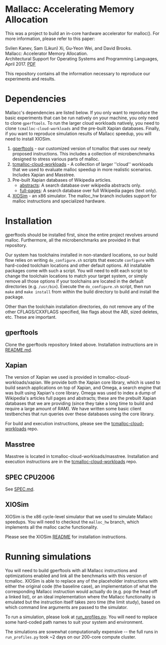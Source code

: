 Mallacc: Accelerating Memory Allocation
=======================================

This was a project to build an in-core hardware accelerator for malloc(). For
more information, please refer to this paper:

Svilen Kanev, Sam (Likun) Xi, Gu-Yeon Wei, and David Brooks.  
Mallacc: Accelerator Memory Allocation.  
Architectural Support for Operating Systems and Programming Languages, April 2017.
[PDF](http://www.samxi.org/papers/kanev_asplos2017.pdf)

This repository contains all the information necessary to reproduce our
experiments and results.

# Dependencies #

Mallacc's dependencies are listed below. If you only want to reproduce the basic
experiments that can be run natively on your machine, you only need to clone
`gperftools`. To run the larger cloud workloads natively, you need to clone
`tcmalloc-cloud-workloads` and the pre-built Xapian databases. Finally, if you
want to reproduce simulation results of Mallacc speedup, you will need to
install XIOSim.

1. [gperftools](https://github.com/s-kanev/gperftools/) - our customized
   version of tcmalloc that uses our newly proposed instructions.  This
   includes a collection of microbenchmarks designed to stress various parts of
   malloc.
2. [tcmalloc-cloud-workloads](https://github.com/xyzsam/tcmalloc-cloud-workloads) -
   A collection of larger ''cloud'' workloads that we used to evaluate malloc
   speedup in more realistic scenarios. Includes Xapian and Masstree.
3. Pre-built Xapian databases of Wikipedia articles.
   * [abstracts](https://storage.googleapis.com/mallacc/wiki_abstracts.tar.xz):
     A search database over wikipedia abstracts only.
   * [full-pages](https://storage.googleapis.com/mallacc/wiki_pages.tar.xz): A
     search database over full Wikipedia pages (text only).
4. [XIOSim](https://github.com/s-kanev/XIOSim) - an x86 simulator. The
   malloc_hw branch includes support for malloc instructions and specialized
   hardware.

# Installation #

gperftools should be installed first, since the entire project revolves around
malloc.  Furthermore, all the microbenchmarks are provided in that repository.

Our system has toolchains installed in non-standard locations, so our build flow
relies on writing `do_configure.sh` scripts that execute `configure` with hard-coded
toolchain locations and other default options. All installable packages come
with such a script. You will need to edit each script to change the toolchain
locations to match your target system, or simply remove all those options if your
toolchains are located in the default directories (e.g. `/usr/bin`). Execute the
`do_configure.sh` script, then run `make` and `make install` from within the build
directory to build and install the package.

Other than the toolchain installation directories, do not remove any of the
other CFLAGS/CXXFLAGS specified, like flags about the ABI, sized deletes, etc.
These are important.

## gperftools ##

Clone the gperftools repository linked above. Installation instructions are in
[README.md](https://github.com/s-kanev/gperftools/tree/malloc_hw/README.md).

## Xapian ##

The version of Xapian we used is provided in tcmalloc-cloud-workloads/xapian.
We provide both the Xapian core library, which is used to build search
applications on top of Xapian, and Omega, a search engine that was built using
Xapian's core library. Omega was used to index a dump of Wikipedia's articles
full pages and abstracts; these are the prebuilt Xapian databases that we are
providing (since they take a long time to build and require a large amount of
RAM). We have written some basic client testbenches that run queries over these
databases using the core library.

For build and execution instructions, please see the
[tcmalloc-cloud-workloads](https://github.com/xyzsam/tcmalloc-cloud-workloads)
repo.

## Masstree ##

Masstree is located in tcmalloc-cloud-workloads/masstree. Installation
and execution instructions are in the
[tcmalloc-cloud-workloads](https://github.com/xyzsam/tcmalloc-cloud-workloads)
repo.

## SPEC CPU2006 ##

See [SPEC.md](SPEC.md).

## XIOSim ##

XIOSim is the x86 cycle-level simulator that we used to simulate Mallacc
speedups.  You will need to checkout the `malloc_hw` branch, which implements
all the malloc cache functionality.

Please see the XIOSim
[README](https://github.com/s-kanev/XIOSim/tree/malloc_hw/README.md) for
installation instructions.

# Running simulations #

You will need to build gperftools with all Mallacc instructions and optimizations
enabled and link all the benchmarks with this version of tcmalloc. XIOSim is
able to replace any of the placeholder instructions with either the original
code (the baseline case), an implementation of what the corresponding Mallacc
instruction would actually do (e.g. pop the head off a linked list), or an
ideal implementation where the Mallacc functionality is emulated but the
instruction itself takes zero time (the limit study), based on which command line
arguments are passed to the simulator.

To run a simulation, please look at
[run_profiles.py](scripts/sim_runs/run_profiles.py).  You will need to replace
some hard-coded path names to suit your system and environment.

The simulations are sowewhat computationally expensive -- the full runs in
`run_profiles.py` took ~2 days on our 200-core compute cluster.
